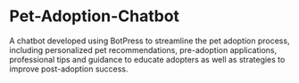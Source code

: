 # Pet-Adoption-Chatbot
A chatbot developed using BotPress to streamline the pet adoption process, including personalized pet recommendations, pre-adoption applications, professional tips and guidance to educate adopters as well as strategies to improve post-adoption success.
